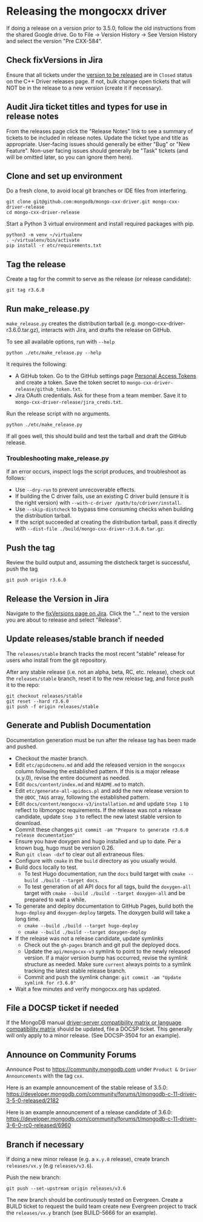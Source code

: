 # Releasing the mongocxx driver

If doing a release on a version prior to 3.5.0, follow the old instructions from the shared Google drive. Go to File -> Version History -> See Version History and select the version "Pre CXX-584".

## Check fixVersions in Jira

Ensure that all tickets under the [version to be released](https://jira.mongodb.org/projects/CXX?selectedItem=com.atlassian.jira.jira-projects-plugin%3Arelease-page&status=unreleased) are in `Closed` status on the C++ Driver releases page. If not, bulk change open tickets that will NOT be in the release to a new version (create it if necessary).

## Audit Jira ticket titles and types for use in release notes
From the releases page click the "Release Notes" link to see a summary of tickets to be included in release notes. Update the ticket type and title as appropriate. User-facing issues should generally be either "Bug" or "New Feature". Non-user facing issues should generally be "Task" tickets (and will be omitted later, so you can ignore them here).

## Clone and set up environment
Do a fresh clone, to avoid local git branches or IDE files from interfering.
```
git clone git@github.com:mongodb/mongo-cxx-driver.git mongo-cxx-driver-release
cd mongo-cxx-driver-release
```

Start a Python 3 virtual environment and install required packages with pip.
```
python3 -m venv ~/virtualenv
. ~/virtualenv/bin/activate
pip install -r etc/requirements.txt
```

## Tag the release
Create a tag for the commit to serve as the release (or release candidate):

```
git tag r3.6.0
```

## Run make_release.py

`make_release.py` creates the distribution tarball (e.g. mongo-cxx-driver-r3.6.0.tar.gz), interacts with Jira, and drafts the release on GitHub.

To see all available options, run with `--help`
```
python ./etc/make_release.py --help
```

It requires the following:
- A GitHub token. Go to the GitHub settings page [Personal Access Tokens](https://github.com/settings/tokens) and create a token. Save the token secret to `mongo-cxx-driver-release/github_token.txt`.
- Jira OAuth credentials. Ask for these from a team member. Save it to `mongo-cxx-driver-release/jira_creds.txt`.

Run the release script with no arguments.
```
python ./etc/make_release.py
```

If all goes well, this should build and test the tarball and draft the GitHub release.

### Troubleshooting make_release.py
If an error occurs, inspect logs the script produces, and troubleshoot as follows:
- Use `--dry-run` to prevent unrecoverable effects.
- If building the C driver fails, use an existing C driver build (ensure it is the right version) with `--with-c-driver /path/to/cdriver/install`.
- Use `--skip-distcheck` to bypass time consuming checks when building the distribution tarball.
- If the script succeeded at creating the distribution tarball, pass it directly with `--dist-file ./build/mongo-cxx-driver-r3.6.0.tar.gz`.

## Push the tag
Review the build output and, assuming the distcheck target is successful, push the tag

```
git push origin r3.6.0
```

## Release the Version in Jira
Navigate to the [fixVersions page on Jira](https://jira.mongodb.org/plugins/servlet/project-config/CXX/versions?status=unreleased). Click the "..." next to the version you are about to release and select "Release".

## Update releases/stable branch if needed
The `releases/stable` branch tracks the most recent "stable" release for users who install from the git repository.

After any stable release (i.e. not an alpha, beta, RC, etc. release), check out the `releases/stable` branch, reset it to the new release tag, and force push it to the repo:

```
git checkout releases/stable
git reset --hard r3.6.0
git push -f origin releases/stable
```

## Generate and Publish Documentation

Documentation generation must be run after the release tag has been made and pushed.

- Checkout the master branch.
- Edit `etc/apidocmenu.md` and add the released version in the `mongocxx` column following the established pattern. If this is a major release (x.y.0), revise the entire document as needed.
- Edit `docs/content/index.md` and `README.md` to match.
- Edit `etc/generate-all-apidocs.pl` and add the new release version to the `@DOC_TAGS` array, following the established pattern.
- Edit `docs/content/mongocxx-v3/installation.md` and update `Step 1` to reflect to libmongoc requirements. If the release was not a release candidate, update `Step 3` to reflect the new latest stable version to download.
- Commit these changes `git commit -am "Prepare to generate r3.6.0 release documentation"`
- Ensure you have doxygen and hugo installed and up to date. Per a known bug, hugo must be version 0.26.
- Run `git clean -dxf` to clear out all extraneous files.
- Configure with `cmake` in the `build` directory as you usually would.
- Build docs locally to test.
    - To test Hugo documentation, run the `docs` build target with `cmake --build ./build --target docs`.
    - To test generation of all API docs for all tags, build the  `doxygen-all` target with `cmake --build ./build --target doxygen-all` and be prepared to wait a while.
- To generate and deploy documentation to GitHub Pages, build both the `hugo-deploy` and `doxygen-deploy` targets. The doxygen build will take a long time.
    - `cmake --build ./build --target hugo-deploy`
    - `cmake --build ./build --target doxygen-deploy`
- If the release was not a release candidate, update symlinks
    - Check out the `gh-pages` branch and git pull the deployed docs.
    - Update the `api/mongocxx-v3` symlink to point to the newly released version. If a major version bump has occurred, revise the symlink structure as needed. Make sure `current` always points to a symlink tracking the latest stable release branch.
    - Commit and push the symlink change: `git commit -am "Update symlink for r3.6.0"`
- Wait a few minutes and verify mongocxx.org has updated.

## File a DOCSP ticket if needed
If the MongoDB manual [driver-server compatibility matrix or language compatibility matrix](https://docs.mongodb.com/drivers/driver-compatibility-reference) should be updated, file a DOCSP ticket. This generally will only apply to a minor release. (See DOCSP-3504 for an example).

## Announce on Community Forums
Announce
Post to https://community.mongodb.com under `Product & Driver Announcements` with the tag `cxx`.

Here is an example announcement of the stable release of 3.5.0:
https://developer.mongodb.com/community/forums/t/mongodb-c-11-driver-3-5-0-released/2182

Here is an example announcement of a release candidate of 3.6.0:
https://developer.mongodb.com/community/forums/t/mongodb-c-11-driver-3-6-0-rc0-released/6960

## Branch if necessary
If doing a new minor release (e.g. a `x.y.0` release), create branch `releases/vx.y`  (e.g `releases/v3.6`).

Push the new branch:
```
git push --set-upstream origin releases/v3.6
```

The new branch should be continuously tested on Evergreen. Create a BUILD ticket to request the build team create new Evergreen project to track the `releases/vx.y` branch (see BUILD-5666 for an example).
